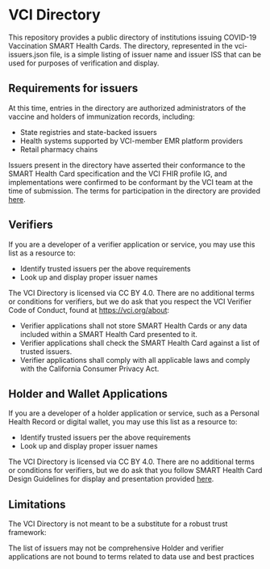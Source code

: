 # VCI Directory

This repository provides a public directory of institutions issuing COVID-19 Vaccination SMART Health Cards. The directory, represented in the vci-issuers.json file, is a simple listing of issuer name and issuer ISS that can be used for purposes of verification and display.

## Requirements for issuers
At this time, entries in the directory are authorized administrators of the vaccine and holders of immunization records, including:

- State registries and state-backed issuers
- Health systems supported by VCI-member EMR platform providers
- Retail pharmacy chains

Issuers present in the directory have asserted their conformance to the SMART Health Card specification and the VCI FHIR profile IG, and implementations were confirmed to be conformant by the VCI team at the time of submission. The terms for participation in the directory are provided [here](https://github.com/the-commons-project/vci-directory/blob/main/VCI%20Directory%20Agreement.pdf).

## Verifiers
If you are a developer of a verifier application or service, you may use this list as a resource to:

- Identify trusted issuers per the above requirements
- Look up and display proper issuer names

The VCI Directory is licensed via CC BY 4.0. There are no additional terms or conditions for verifiers, but we do ask that you respect the VCI Verifier Code of Conduct, found at https://vci.org/about:

- Verifier applications shall not store SMART Health Cards or any data included within a SMART Health Card presented to it.
- Verifier applications shall check the SMART Health Card against a list of trusted issuers.
- Verifier applications shall comply with all applicable laws and comply with the California Consumer Privacy Act.

## Holder and Wallet Applications
If you are a developer of a holder application or service, such as a Personal Health Record or digital wallet, you may use this list as a resource to:

- Identify trusted issuers per the above requirements
- Look up and display proper issuer names

The VCI Directory is licensed via CC BY 4.0. There are no additional terms or conditions for verifiers, but we do ask that you follow SMART Health Card Design Guidelines for display and presentation provided [here](https://github.com/smart-on-fhir/health-cards-designs).

## Limitations

The VCI Directory is not meant to be a substitute for a robust trust framework:

The list of issuers may not be comprehensive
Holder and verifier applications are not bound to terms related to data use and best practices


